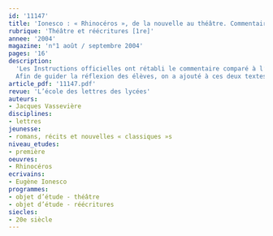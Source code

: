 ```yaml
---
id: '11147'
title: 'Ionesco : « Rhinocéros », de la nouvelle au théâtre. Commentaire comparé'
rubrique: 'Théâtre et réécritures [1re]'
annee: '2004'
magazine: 'n°1 août / septembre 2004'
pages: '16'
description: 
  'Les Instructions officielles ont rétabli le commentaire comparé à l’épreuve de français au baccalauréat (BO n°26 du 28 juin 2001), ce qui est cohérent avec la démarche de confrontation de textes réunis dans un corpus restreint. Cette variante du commentaire présente une difficulté supplémentaire pour les élèves : l’élaboration d’un plan (le « commentaire » ne s’appelle plus « composé », mais il doit être « organisé ») est en effet plus délicate quand il faut mener de front l’étude de deux textes. La nécessité de faire pratiquer au moins une fois cet exercice a donc conduit à imaginer ce sujet, qui présente deux autres avantages : le choix de deux versions de « Rhinocéros » permet, en première L, d’étudier un exemple de réécriture et, dans toutes les classes, de mettre en évidence la spécificité du théâtre et particulièrement de celui de Ionesco. Dans les deux cas, cette étude est facilitée par le fait que les passages choisis dans la nouvelle et dans la pièce correspondent au même moment de la fiction et racontent la scène angoissante vécue par Bérenger après la métamorphose de Jean (et de ses voisins).
  Afin de guider la réflexion des élèves, on a ajouté à ces deux textes un extrait de « Notes et contre-notes » dans lequel l’auteur expose sa conception du théâtre.'
article_pdf: '11147.pdf'
revue: 'L’école des lettres des lycées'
auteurs:
- Jacques Vassevière
disciplines:
- lettres
jeunesse:
- romans, récits et nouvelles « classiques »s
niveau_etudes:
- première
oeuvres:
- Rhinocéros
ecrivains:
- Eugène Ionesco
programmes:
- objet d’étude - théâtre
- objet d’étude - réécritures
siecles:
- 20e siècle
---
```

